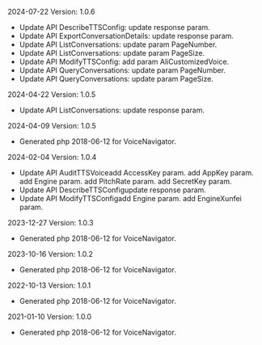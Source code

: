 2024-07-22 Version: 1.0.6
- Update API DescribeTTSConfig: update response param.
- Update API ExportConversationDetails: update response param.
- Update API ListConversations: update param PageNumber.
- Update API ListConversations: update param PageSize.
- Update API ModifyTTSConfig: add param AliCustomizedVoice.
- Update API QueryConversations: update param PageNumber.
- Update API QueryConversations: update param PageSize.


2024-04-22 Version: 1.0.5
- Update API ListConversations: update response param.


2024-04-09 Version: 1.0.5
- Generated php 2018-06-12 for VoiceNavigator.

2024-02-04 Version: 1.0.4
- Update API AuditTTSVoiceadd AccessKey param.
add AppKey param.
add Engine param.
add PitchRate param.
add SecretKey param.
- Update API DescribeTTSConfigupdate response param.
- Update API ModifyTTSConfigadd Engine param.
add EngineXunfei param.


2023-12-27 Version: 1.0.3
- Generated php 2018-06-12 for VoiceNavigator.

2023-10-16 Version: 1.0.2
- Generated php 2018-06-12 for VoiceNavigator.

2022-10-13 Version: 1.0.1
- Generated php 2018-06-12 for VoiceNavigator.

2021-01-10 Version: 1.0.0
- Generated php 2018-06-12 for VoiceNavigator.

